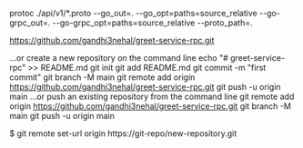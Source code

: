 protoc ./api/v1/*.proto --go_out=. --go_opt=paths=source_relative --go-grpc_out=. --go-grpc_opt=paths=source_relative --proto_path=.

https://github.com/gandhi3nehal/greet-service-rpc.git

…or create a new repository on the command line
echo "# greet-service-rpc" >> README.md
git init
git add README.md
git commit -m "first commit"
git branch -M main
git remote add origin https://github.com/gandhi3nehal/greet-service-rpc.git
git push -u origin main
…or push an existing repository from the command line
git remote add origin https://github.com/gandhi3nehal/greet-service-rpc.git
git branch -M main
git push -u origin main

$ git remote set-url origin https://git-repo/new-repository.git
